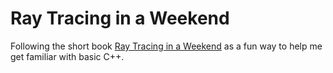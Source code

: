 # Ray Tracing in a Weekend

Following the short book [Ray Tracing in a Weekend](http://www.realtimerendering.com/raytracing/Ray%20Tracing%20in%20a%20Weekend.pdf) as a fun way to help me get familiar with basic C++.

